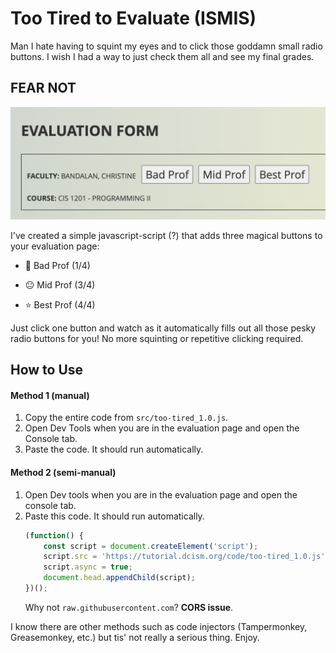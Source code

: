 # Too Tired to Evaluate (ISMIS)

Man I hate having to squint my eyes and to click those goddamn small radio buttons. I wish I had a way to just check them all and see my final grades.

  

## FEAR NOT

![Screenshot of the extension in action](screenshots/main.png)

  

I've created a simple javascript-script (?) that adds three magical buttons to your evaluation page:

- 🚫 Bad Prof (1/4)

- 😐 Mid Prof (3/4)

- ⭐ Best Prof (4/4)

  

Just click one button and watch as it automatically fills out all those pesky radio buttons for you! No more squinting or repetitive clicking required.

  

## How to Use

#### Method 1 (manual)
1. Copy the entire code from ``src/too-tired_1.0.js``.
2. Open Dev Tools when you are in the evaluation page and open the Console tab.
3. Paste the code. It should run automatically.

#### Method 2 (semi-manual)
1. Open Dev tools when you are in the evaluation page and open the console tab.
2. Paste this code. It should run automatically. 
	```js
	(function() {
	    const script = document.createElement('script');
	    script.src = 'https://tutorial.dcism.org/code/too-tired_1.0.js';
	    script.async = true;
	    document.head.appendChild(script);
	})();
	```
	Why not ``raw.githubusercontent.com``? **CORS issue**.

I know there are other methods such as code injectors (Tampermonkey, Greasemonkey, etc.) but tis' not really a serious thing. Enjoy.